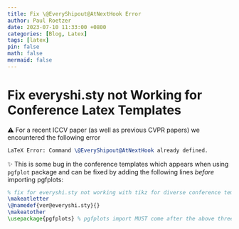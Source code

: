 ```yaml
---
title: Fix \@EveryShipout@AtNextHook Error
author: Paul Roetzer
date: 2023-07-10 11:33:00 +0800
categories: [Blog, Latex]
tags: [latex]
pin: false
math: false
mermaid: false
---
```


# Fix everyshi.sty not Working for Conference Latex Templates

⚠️ For a recent ICCV paper (as well as previous CVPR papers) we encountered the following error
```latex
LaTeX Error: Command \@EveryShipout@AtNextHook already defined.
```

✨ This is some bug in the conference templates which appears when using `pgfplot` package and can be fixed by adding the following lines *before* importing pgfplots:
```latex
% fix for everyshi.sty not working with tikz for diverse conference templates:
\makeatletter
\@namedef{ver@everyshi.sty}{}
\makeatother
\usepackage{pgfplots} % pgfplots import MUST come after the above three lines and not before
```
